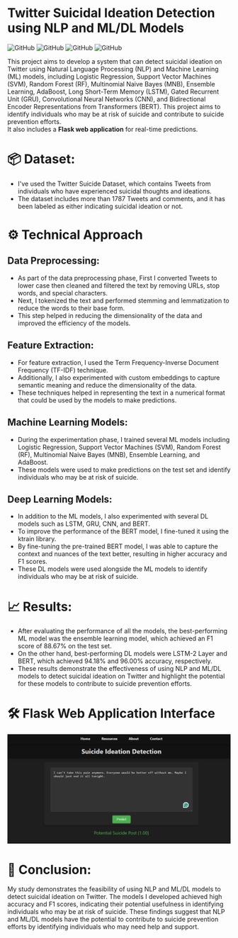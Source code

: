 # Twitter Suicidal Ideation Detection using NLP and ML/DL Models

![GitHub](https://img.shields.io/badge/python-3.8%2B-blue)
![GitHub](https://img.shields.io/badge/tensorflow-2.x-orange)
![GitHub](https://img.shields.io/badge/flask-2.0-lightgrey)
![GitHub](https://img.shields.io/badge/ktrain-0.3.x-red)

This project aims to develop a system that can detect suicidal ideation on Twitter using Natural Language Processing (NLP) and Machine Learning (ML) models, including Logistic Regression, Support Vector Machines (SVM), Random Forest (RF), Multinomial Naive Bayes (MNB), Ensemble Learning, AdaBoost, Long Short-Term Memory (LSTM), Gated Recurrent Unit (GRU), Convolutional Neural Networks (CNN), and Bidirectional Encoder Representations from Transformers (BERT).
This project aims to identify individuals who may be at risk of suicide and contribute to suicide prevention efforts.
<br> It also includes a **Flask web application** for real-time predictions.

# 📦 Dataset:

- I've used the Twitter Suicide Dataset, which contains Tweets from individuals who have experienced suicidal thoughts and ideations. <br>
- The dataset includes more than 1787  Tweets and comments, and it has been labeled as either indicating suicidal ideation or not.

# ⚙️ Technical Approach

## Data Preprocessing:

- As part of the data preprocessing phase, First I converted Tweets to lower case then cleaned and filtered the text by removing URLs, stop words, and special characters.<br>
- Next, I tokenized the text and performed stemming and lemmatization to reduce the words to their base form.<br>
- This step helped in reducing the dimensionality of the data and improved the efficiency of the models.<br>


## Feature Extraction:

- For feature extraction, I used the Term Frequency-Inverse Document Frequency (TF-IDF) technique.<br>
- Additionally, I also experimented with custom embeddings to capture semantic meaning and reduce the dimensionality of the data.<br>
- These techniques helped in representing the text in a numerical format that could be used by the models to make predictions.<br>


## Machine Learning Models: 

- During the experimentation phase, I trained several ML models including Logistic Regression, Support Vector Machines (SVM), Random Forest (RF), Multinomial Naive Bayes (MNB), Ensemble Learning, and AdaBoost. <br>
- These models were used to make predictions on the test set and identify individuals who may be at risk of suicide.<br>

## Deep Learning Models:

- In addition to the ML models, I also experimented with several DL models such as LSTM, GRU, CNN, and BERT. <br>
- To improve the performance of the BERT model, I fine-tuned it using the ktrain library.<br>
- By fine-tuning the pre-trained BERT model, I was able to capture the context and nuances of the text better, resulting in higher accuracy and F1 scores.<br>
- These DL models were used alongside the ML models to identify individuals who may be at risk of suicide.<br>


# 📈 Results:

- After evaluating the performance of all the models, the best-performing ML model was the ensemble learning model, which achieved an F1 score of 88.67% on the test set.<br>
- On the other hand, best-performing DL models were LSTM-2 Layer and BERT, which achieved 94.18% and 96.00% accuracy, respectively.<br>
- These results demonstrate the effectiveness of using NLP and ML/DL models to detect suicidal ideation on Twitter and highlight the potential for these models to contribute to suicide prevention efforts.

# 🛠️ Flask Web Application Interface


<img src="ui/ui.png" alt="Original Image" width="700">

# 🌟 Conclusion:

My study demonstrates the feasibility of using NLP and ML/DL models to detect suicidal ideation on Twitter.
The models I developed achieved high accuracy and F1 scores, indicating their potential usefulness in identifying individuals who may be at risk of suicide.
These findings suggest that NLP and ML/DL models have the potential to contribute to suicide prevention efforts by identifying individuals who may need help and support.
